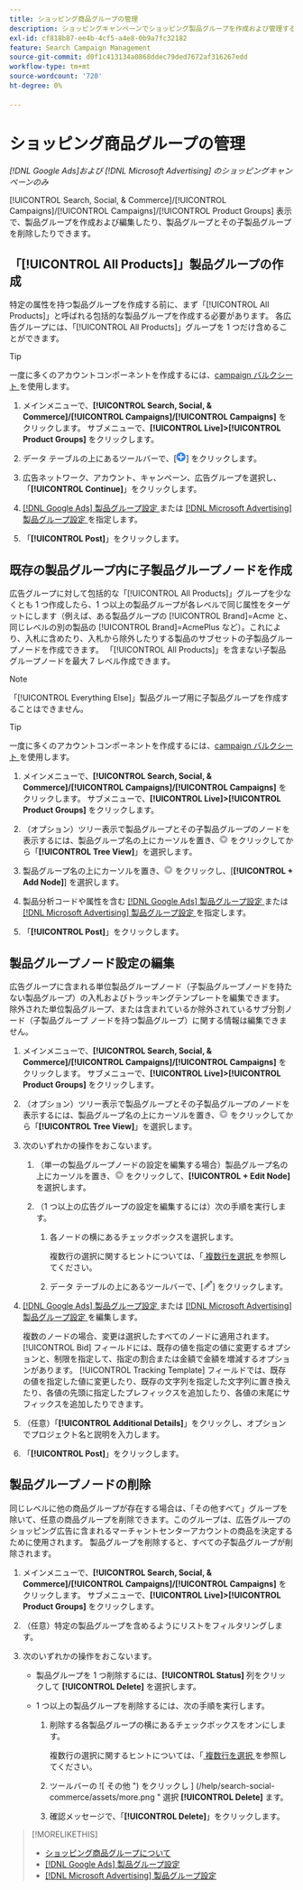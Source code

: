 ```yaml
---
title: ショッピング商品グループの管理
description: ショッピングキャンペーンでショッピング製品グループを作成および管理する方法を説明します。
exl-id: cf818b87-ee4b-4cf5-a4e8-0b9a7fc32182
feature: Search Campaign Management
source-git-commit: d0f1c413134a0868ddec79ded7672af316267edd
workflow-type: tm+mt
source-wordcount: '720'
ht-degree: 0%

---
```


# ショッピング商品グループの管理

*[!DNL Google Ads]および [!DNL Microsoft Advertising] のショッピングキャンペーンのみ*

[!UICONTROL Search, Social, & Commerce]/[!UICONTROL Campaigns]/[!UICONTROL Campaigns]/[!UICONTROL Product Groups] 表示で、製品グループを作成および編集したり、製品グループとその子製品グループを削除したりできます。

## 「[!UICONTROL All Products]」製品グループの作成

特定の属性を持つ製品グループを作成する前に、まず「[!UICONTROL All Products]」と呼ばれる包括的な製品グループを作成する必要があります。 各広告グループには、「[!UICONTROL All Products]」グループを 1 つだけ含めることができます。

>[!TIP]
>
>一度に多くのアカウントコンポーネントを作成するには、[campaign バルクシート ](/help/search-social-commerce/campaign-management/bulksheets/bulksheet-about.md) を使用します。

1. メインメニューで、**[!UICONTROL Search, Social, & Commerce]/[!UICONTROL Campaigns]/[!UICONTROL Campaigns]** をクリックします。 サブメニューで、**[!UICONTROL Live]>[!UICONTROL Product Groups]** をクリックします。

1. データ テーブルの上にあるツールバーで、[![ 作成 ](/help/search-social-commerce/assets/add.png " 作成 ")] をクリックします。

1. 広告ネットワーク、アカウント、キャンペーン、広告グループを選択し、「**[!UICONTROL Continue]**」をクリックします。

1. [[!DNL Google Ads]  製品グループ設定 ](product-group-settings-google.md) または [[!DNL Microsoft Advertising]  製品グループ設定 ](product-group-settings-microsoft.md) を指定します。

1. 「**[!UICONTROL Post]**」をクリックします。

## 既存の製品グループ内に子製品グループノードを作成

広告グループに対して包括的な「[!UICONTROL All Products]」グループを少なくとも 1 つ作成したら、1 つ以上の製品グループが各レベルで同じ属性をターゲットにします（例えば、ある製品グループの [!UICONTROL Brand]=Acme と、同じレベルの別の製品の [!UICONTROL Brand]=AcmePlus など）。これにより、入札に含めたり、入札から除外したりする製品のサブセットの子製品グループノードを作成できます。 「[!UICONTROL All Products]」を含まない子製品グループノードを最大 7 レベル作成できます。

>[!NOTE]
>
>「[!UICONTROL Everything Else]」製品グループ用に子製品グループを作成することはできません。

>[!TIP]
>
>一度に多くのアカウントコンポーネントを作成するには、[campaign バルクシート ](/help/search-social-commerce/campaign-management/bulksheets/bulksheet-about.md) を使用します。

1. メインメニューで、**[!UICONTROL Search, Social, & Commerce]/[!UICONTROL Campaigns]/[!UICONTROL Campaigns]** をクリックします。 サブメニューで、**[!UICONTROL Live]>[!UICONTROL Product Groups]** をクリックします。

1. （オプション）ツリー表示で製品グループとその子製品グループのノードを表示するには、製品グループ名の上にカーソルを置き、![ メニューアイコン ](/help/search-social-commerce/assets/arrow-dropdown-menu.png " メニューアイコン ") をクリックしてから「**[!UICONTROL Tree View]**」を選択します。

1. 製品グループ名の上にカーソルを置き、![ 矢印のドロップダウン メニュー ](/help/search-social-commerce/assets/arrow-dropdown-menu.png " 矢印のドロップダウン メニュー ") をクリックし、[**[!UICONTROL + Add Node]**] を選択します。

1. 製品分析コードや属性を含む [[!DNL Google Ads]  製品グループ設定 ](product-group-settings-google.md) または [[!DNL Microsoft Advertising]  製品グループ設定 ](product-group-settings-microsoft.md) を指定します。

1. 「**[!UICONTROL Post]**」をクリックします。

## 製品グループノード設定の編集

広告グループに含まれる単位製品グループノード（子製品グループノードを持たない製品グループ）の入札およびトラッキングテンプレートを編集できます。 除外された単位製品グループ、または含まれているか除外されているサブ分割ノード（子製品グループ ノードを持つ製品グループ）に関する情報は編集できません。

1. メインメニューで、**[!UICONTROL Search, Social, & Commerce]/[!UICONTROL Campaigns]/[!UICONTROL Campaigns]** をクリックします。 サブメニューで、**[!UICONTROL Live]>[!UICONTROL Product Groups]** をクリックします。

1. （オプション）ツリー表示で製品グループとその子製品グループのノードを表示するには、製品グループ名の上にカーソルを置き、![ メニューアイコン ](/help/search-social-commerce/assets/arrow-dropdown-menu.png " メニューアイコン ") をクリックしてから「**[!UICONTROL Tree View]**」を選択します。

1. 次のいずれかの操作をおこないます。

   1. （単一の製品グループノードの設定を編集する場合）製品グループ名の上にカーソルを置き、![ メニューアイコン ](/help/search-social-commerce/assets/arrow-dropdown-menu.png " メニューアイコン ") をクリックして、**[!UICONTROL + Edit Node]** を選択します。

   1. （1 つ以上の広告グループの設定を編集するには）次の手順を実行します。

      1. 各ノードの横にあるチェックボックスを選択します。

         複数行の選択に関するヒントについては、「[ 複数行を選択 ](/help/search-social-commerce/common-tasks/navigation-editing-selection/multiple-rows-select.md) を参照してください。

      1. データ テーブルの上にあるツールバーで、[![ 編集 ](/help/search-social-commerce/assets/edit.png " 編集 ")] をクリックします。

1. [[!DNL Google Ads]  製品グループ設定 ](product-group-settings-google.md) または [[!DNL Microsoft Advertising]  製品グループ設定 ](product-group-settings-microsoft.md) を編集します。

   複数のノードの場合、変更は選択したすべてのノードに適用されます。 [!UICONTROL Bid] フィールドには、既存の値を指定の値に変更するオプションと、制限を指定して、指定の割合または金額で金額を増減するオプションがあります。 [!UICONTROL Tracking Template] フィールドでは、既存の値を指定した値に変更したり、既存の文字列を指定した文字列に置き換えたり、各値の先頭に指定したプレフィックスを追加したり、各値の末尾にサフィックスを追加したりできます。

1. （任意）「**[!UICONTROL Additional Details]**」をクリックし、オプションでプロジェクト名と説明を入力します。

1. 「**[!UICONTROL Post]**」をクリックします。

## 製品グループノードの削除

同じレベルに他の商品グループが存在する場合は、「その他すべて」グループを除いて、任意の商品グループを削除できます。このグループは、広告グループのショッピング広告に含まれるマーチャントセンターアカウントの商品を決定するために使用されます。 製品グループを削除すると、すべての子製品グループが削除されます。

1. メインメニューで、**[!UICONTROL Search, Social, & Commerce]/[!UICONTROL Campaigns]/[!UICONTROL Campaigns]** をクリックします。 サブメニューで、**[!UICONTROL Live]>[!UICONTROL Product Groups]** をクリックします。

1. （任意）特定の製品グループを含めるようにリストをフィルタリングします。

1. 次のいずれかの操作をおこないます。

   * 製品グループを 1 つ削除するには、**[!UICONTROL Status]** 列をクリックして **[!UICONTROL Delete]** を選択します。

   * 1 つ以上の製品グループを削除するには、次の手順を実行します。

      1. 削除する各製品グループの横にあるチェックボックスをオンにします。

         複数行の選択に関するヒントについては、「[ 複数行を選択 ](/help/search-social-commerce/common-tasks/navigation-editing-selection/multiple-rows-select.md) を参照してください。

      1. ツールバーの ![ その他 ") をクリックし ] (/help/search-social-commerce/assets/more.png " 選択 **[!UICONTROL Delete]** ます。

      1. 確認メッセージで、「**[!UICONTROL Delete]**」をクリックします。

>[!MORELIKETHIS]
>
>* [ ショッピング商品グループについて ](product-group-about.md)
>* [[!DNL Google Ads]  製品グループ設定 ](product-group-settings-google.md)
>* [[!DNL Microsoft Advertising]  製品グループ設定 ](product-group-settings-microsoft.md)
